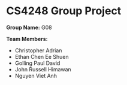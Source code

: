 # CS4248 Group Project

**Group Name:**
G08

**Team Members:**

- Christopher Adrian
- Ethan Chen Ee Shuen
- Golling Paul David
- John Russell Himawan
- Nguyen Viet Anh
